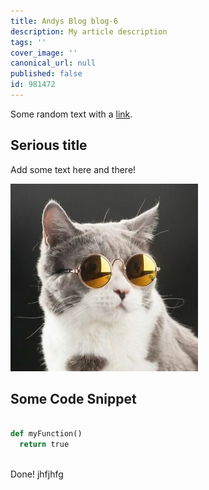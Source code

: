 ```yaml
---
title: Andys Blog blog-6
description: My article description
tags: ''
cover_image: ''
canonical_url: null
published: false
id: 981472
---
```

Some random text with a [link](https://code.visualstudio.com).

## Serious title

Add some text here and there!

![and some pictures too](./assets/cat.jpeg)

## Some Code Snippet

```python

def myFunction()
  return true
  
```
Done!
jhfjhfg
